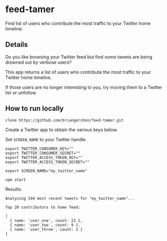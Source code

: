 feed-tamer
==========

Find list of users who contribute the most traffic to your Twitter home timeline.

## Details

Do you like browsing your Twitter feed but find some tweets are being drowned out by verbose users?

This app returns a list of users who contribute the most traffic to your Twitter home timeline.

If those users are no longer interesting to you, try moving them to a Twitter list or unfollow.

## How to run locally

    clone https://github.com/briangershon/feed-tamer.git

Create a Twitter app to obtain the various keys below.

Set `SCREEN_NAME` to your Twitter handle.

```
export TWITTER_CONSUMER_KEY=""
export TWITTER_CONSUMER_SECRET=""
export TWITTER_ACCESS_TOKEN_KEY=""
export TWITTER_ACCESS_TOKEN_SECRET=""

export SCREEN_NAME="my_twitter_name"
```
    npm start

Results:

```
Analyzing 194 most recent tweets for "my_twitter_name"...

Top 20 contributors to home feed:

[
  { name: 'user_one', count: 22 },
  { name: 'user_two', count: 9 },
  { name: 'user_three', count: 3 }
]
```
